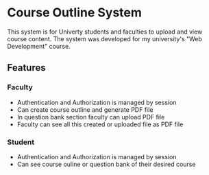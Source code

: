 
# Course Outline System

This system is for Univerty students and faculties to upload and view course content. The system was developed for my university's "Web Development" course.



## Features

### Faculty
- Authentication and Authorization is managed by session
- Can create course outline and generate PDF file
- In question bank section faculty can upload PDF file
- Faculty can see all this created or uploaded file as PDF file

### Student
- Authentication and Authorization is managed by session
- Can see course ouline or question bank of their desired course


